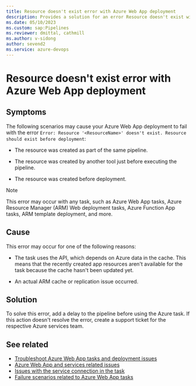 ```yaml
---
title: Resource doesn't exist error with Azure Web App deployment
description: Provides a solution for an error Resource doesn't exist with Azure Web App deployment.
ms.date: 05/10/2023
ms.custom: sap:Pipelines
ms.reviewer: dmittal, cathmill
ms.author: v-sidong
author: sevend2
ms.service: azure-devops
---
```

# Resource doesn't exist error with Azure Web App deployment

## Symptoms

The following scenarios may cause your Azure Web App deployment to fail with the error `Error: Resource '<ResourceName>' doesn't exist. Resource should exist before deployment`:

- The resource was created as part of the same pipeline.

- The resource was created by another tool just before executing the pipeline.

- The resource was created before deployment.

> [!NOTE]
> This error may occur with any task, such as Azure Web App tasks, Azure Resource Manager (ARM) Web deployment tasks, Azure Function App tasks, ARM template deployment, and more.

## Cause

This error may occur for one of the following reasons:

- The task uses the API, which depends on Azure data in the cache. This means that the recently created app resources aren't available for the task because the cache hasn't been updated yet.

- An actual ARM cache or replication issue occurred.

## Solution

To solve this error, add a delay to the pipeline before using the Azure task. If this action doesn't resolve the error, create a support ticket for the respective Azure services team.

## See related

- [Troubleshoot Azure Web App tasks and deployment issues](troubleshoot-azure-web-apps-tasks-deployments.md)
- [Azure Web App and services related issues](azure-web-app-services-related-issues.md)
- [Issues with the service connection in the task](issues-service-connection-task.md)
- [Failure scenarios related to Azure Web App tasks](failure-scenarios-related-azure-web-app-tasks.md)
